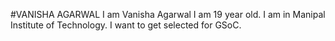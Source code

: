 #VANISHA AGARWAL
I am Vanisha Agarwal
I am 19 year old.
I am in Manipal Institute of Technology.
I want to get selected for GSoC.


